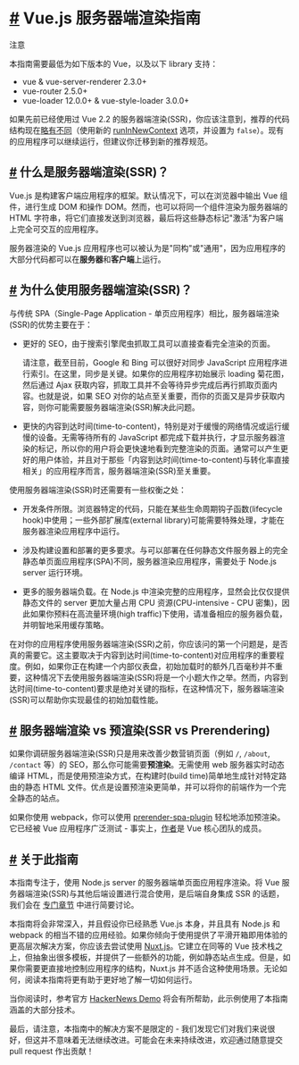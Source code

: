 <h1 id="vue-js-服务器端渲染指南"><a href="#vue-js-服务器端渲染指南" aria-hidden="true" class="header-anchor">#</a> Vue.js 服务器端渲染指南</h1>
<div class="tip custom-block">
    <p class="custom-block-title">注意</p>
    <p>本指南需要最低为如下版本的 Vue，以及以下 library 支持：</p>
    <ul>
        <li>vue &amp; vue-server-renderer 2.3.0+</li>
        <li>vue-router 2.5.0+</li>
        <li>vue-loader 12.0.0+ &amp; vue-style-loader 3.0.0+</li>
    </ul>
    <p>如果先前已经使用过 Vue 2.2 的服务器端渲染(SSR)，你应该注意到，推荐的代码结构现在<a href="/zh/guide/structure.html">略有不同</a>（使用新的 <a href="/zh/api/#runinnewcontext">runInNewContext</a>
        选项，并设置为 <code>false</code>）。现有的应用程序可以继续运行，但建议你迁移到新的推荐规范。</p>
</div>
<h2 id="什么是服务器端渲染-ssr-？"><a href="#什么是服务器端渲染-ssr-？" aria-hidden="true" class="header-anchor">#</a> 什么是服务器端渲染(SSR)？</h2>
<p>Vue.js 是构建客户端应用程序的框架。默认情况下，可以在浏览器中输出 Vue 组件，进行生成 DOM 和操作 DOM。然而，也可以将同一个组件渲染为服务器端的 HTML
    字符串，将它们直接发送到浏览器，最后将这些静态标记&quot;激活&quot;为客户端上完全可交互的应用程序。</p>
<p>服务器渲染的 Vue.js 应用程序也可以被认为是&quot;同构&quot;或&quot;通用&quot;，因为应用程序的大部分代码都可以在<strong>服务器</strong>和<strong>客户端</strong>上运行。</p>
<h2 id="为什么使用服务器端渲染-ssr-？"><a href="#为什么使用服务器端渲染-ssr-？" aria-hidden="true" class="header-anchor">#</a>
    为什么使用服务器端渲染(SSR)？</h2>
<p>与传统 SPA（Single-Page Application - 单页应用程序）相比，服务器端渲染(SSR)的优势主要在于：</p>
<ul>
    <li>
        <p>更好的 SEO，由于搜索引擎爬虫抓取工具可以直接查看完全渲染的页面。</p>
        <p>请注意，截至目前，Google 和 Bing 可以很好对同步 JavaScript 应用程序进行索引。在这里，同步是关键。如果你的应用程序初始展示 loading 菊花图，然后通过 Ajax
            获取内容，抓取工具并不会等待异步完成后再行抓取页面内容。也就是说，如果 SEO 对你的站点至关重要，而你的页面又是异步获取内容，则你可能需要服务器端渲染(SSR)解决此问题。</p>
    </li>
    <li>
        <p>更快的内容到达时间(time-to-content)，特别是对于缓慢的网络情况或运行缓慢的设备。无需等待所有的 JavaScript
            都完成下载并执行，才显示服务器渲染的标记，所以你的用户将会更快速地看到完整渲染的页面。通常可以产生更好的用户体验，并且对于那些「内容到达时间(time-to-content)与转化率直接相关」的应用程序而言，服务器端渲染(SSR)至关重要。</p>
    </li>
</ul>
<p>使用服务器端渲染(SSR)时还需要有一些权衡之处：</p>
<ul>
    <li>
        <p>开发条件所限。浏览器特定的代码，只能在某些生命周期钩子函数(lifecycle hook)中使用；一些外部扩展库(external library)可能需要特殊处理，才能在服务器渲染应用程序中运行。</p>
    </li>
    <li>
        <p>涉及构建设置和部署的更多要求。与可以部署在任何静态文件服务器上的完全静态单页面应用程序(SPA)不同，服务器渲染应用程序，需要处于 Node.js server 运行环境。</p>
    </li>
    <li>
        <p>更多的服务器端负载。在 Node.js 中渲染完整的应用程序，显然会比仅仅提供静态文件的 server 更加大量占用 CPU 资源(CPU-intensive - CPU 密集)，因此如果你预料在高流量环境(high
            traffic)下使用，请准备相应的服务器负载，并明智地采用缓存策略。</p>
    </li>
</ul>
<p>在对你的应用程序使用服务器端渲染(SSR)之前，你应该问的第一个问题是，是否真的需要它。这主要取决于内容到达时间(time-to-content)对应用程序的重要程度。例如，如果你正在构建一个内部仪表盘，初始加载时的额外几百毫秒并不重要，这种情况下去使用服务器端渲染(SSR)将是一个小题大作之举。然而，内容到达时间(time-to-content)要求是绝对关键的指标，在这种情况下，服务器端渲染(SSR)可以帮助你实现最佳的初始加载性能。</p>
<h2 id="服务器端渲染-vs-预渲染-ssr-vs-prerendering"><a href="#服务器端渲染-vs-预渲染-ssr-vs-prerendering" aria-hidden="true" class="header-anchor">#</a>
    服务器端渲染 vs 预渲染(SSR vs Prerendering)</h2>
<p>如果你调研服务器端渲染(SSR)只是用来改善少数营销页面（例如 <code>/</code>, <code>/about</code>, <code>/contact</code> 等）的 SEO，那么你可能需要<strong>预渲染</strong>。无需使用
    web 服务器实时动态编译 HTML，而是使用预渲染方式，在构建时(build time)简单地生成针对特定路由的静态 HTML 文件。优点是设置预渲染更简单，并可以将你的前端作为一个完全静态的站点。</p>
<p>如果你使用 webpack，你可以使用 <a href="https://github.com/chrisvfritz/prerender-spa-plugin" target="_blank" rel="noopener noreferrer">prerender-spa-plugin</a>
    轻松地添加预渲染。它已经被 Vue 应用程序广泛测试 - 事实上，<a href="https://github.com/chrisvfritz" target="_blank" rel="noopener noreferrer">作者</a>是
    Vue 核心团队的成员。</p>
<h2 id="关于此指南"><a href="#关于此指南" aria-hidden="true" class="header-anchor">#</a> 关于此指南</h2>
<p>本指南专注于，使用 Node.js server 的服务器端单页面应用程序渲染。将 Vue 服务器端渲染(SSR)与其他后端设置进行混合使用，是后端自身集成 SSR 的话题，我们会在 <a href="/zh/guide/non-node.html">专门章节</a>
    中进行简要讨论。</p>
<p>本指南将会非常深入，并且假设你已经熟悉 Vue.js 本身，并且具有 Node.js 和 webpack 的相当不错的应用经验。如果你倾向于使用提供了平滑开箱即用体验的更高层次解决方案，你应该去尝试使用 <a href="https://nuxtjs.org/"
        target="_blank" rel="noopener noreferrer">Nuxt.js</a>。它建立在同等的
    Vue 技术栈之上，但抽象出很多模板，并提供了一些额外的功能，例如静态站点生成。但是，如果你需要更直接地控制应用程序的结构，Nuxt.js 并不适合这种使用场景。无论如何，阅读本指南将更有助于更好地了解一切如何运行。</p>
<p>当你阅读时，参考官方 <a href="https://github.com/vuejs/vue-hackernews-2.0/" target="_blank" rel="noopener noreferrer">HackerNews
        Demo</a>
    将会有所帮助，此示例使用了本指南涵盖的大部分技术。</p>
<p>最后，请注意，本指南中的解决方案不是限定的 - 我们发现它们对我们来说很好，但这并不意味着无法继续改进。可能会在未来持续改进，欢迎通过随意提交 pull request 作出贡献！</p>